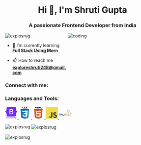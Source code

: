 <h1 align="center">Hi 👋, I'm Shruti Gupta</h1>
<h3 align="center">A passionate Frontend Developer from India</h3>

<img alt= "coding" align="right" width="300px" height="180px"
src="https://camo.githubusercontent.com/b70081ec9c6d16a35bf18610619030bfc810cda3118051cf75ace93700e233c1/68747470733a2f2f63646e2e6472696262626c652e636f6d2f75736572732f313336343032392f73637265656e73686f74732f31363039333236382f6d656469612f36386538326137666234393034363134613930363664366235343063313462322e676966"/>

<p align="left"> <img src="https://komarev.com/ghpvc/?username=explosrug&label=Profile%20views&color=0e75b6&style=flat" alt="explosrug" /> </p>

- 🌱 I’m currently learning **Full Stack Using Mern**

- 📫 How to reach me **exploreshruti248@gmail.com**

<h3 align="left">Connect with me:</h3>
<p align="left">
</p>

<h3 align="left">Languages and Tools:</h3>
<p align="left"> <a href="https://getbootstrap.com" target="_blank" rel="noreferrer"> <img src="https://raw.githubusercontent.com/devicons/devicon/master/icons/bootstrap/bootstrap-plain-wordmark.svg" alt="bootstrap" width="40" height="40"/> </a> <a href="https://www.w3schools.com/css/" target="_blank" rel="noreferrer"> <img src="https://raw.githubusercontent.com/devicons/devicon/master/icons/css3/css3-original-wordmark.svg" alt="css3" width="40" height="40"/> </a> <a href="https://www.w3.org/html/" target="_blank" rel="noreferrer"> <img src="https://raw.githubusercontent.com/devicons/devicon/master/icons/html5/html5-original-wordmark.svg" alt="html5" width="40" height="40"/> </a> <a href="https://developer.mozilla.org/en-US/docs/Web/JavaScript" target="_blank" rel="noreferrer"> <img src="https://raw.githubusercontent.com/devicons/devicon/master/icons/javascript/javascript-original.svg" alt="javascript" width="40" height="40"/> </a> <a href="https://www.mysql.com/" target="_blank" rel="noreferrer"> <img src="https://raw.githubusercontent.com/devicons/devicon/master/icons/mysql/mysql-original-wordmark.svg" alt="mysql" width="40" height="40"/> </a> </p>

<p><img align="left" src="https://github-readme-stats.vercel.app/api/top-langs?username=explosrug&show_icons=true&locale=en&layout=compact" alt="explosrug" /></p>

<p>&nbsp;<img align="center" src="https://github-readme-stats.vercel.app/api?username=explosrug&show_icons=true&locale=en" alt="explosrug" /></p>

<p><img align="center" src="https://github-readme-streak-stats.herokuapp.com/?user=explosrug&" alt="explosrug" /></p>
